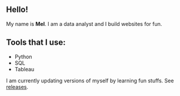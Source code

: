 ## Hello!
My name is **Mel**. I am a data analyst and I build websites for fun. 

## Tools that I use:
* Python
* SQL
* Tableau

I am currently updating versions of myself by learning fun stuffs. See [releases](https://github.com/melgasonio/melgasonio/releases).

